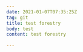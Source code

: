 ```yaml
---
date: 2021-01-07T07:35:25Z
tag: git
title: test forestry
body: test
content: test forestry

---
```


